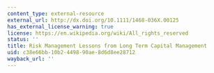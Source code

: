 ```yaml
---
content_type: external-resource
external_url: http://dx.doi.org/10.1111/1468-036X.00125
has_external_license_warning: true
license: https://en.wikipedia.org/wiki/All_rights_reserved
status: ''
title: Risk Management Lessons from Long Term Capital Management
uid: c38e66bb-10b2-4498-90ae-8d6d8ee28712
wayback_url: ''
---
```

